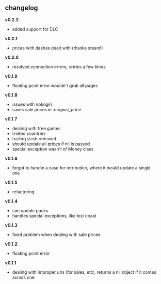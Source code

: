## changelog

**v0.2.2**

- added support for DLC

**v0.2.1**

- prices with dashes dealt with (thanks steam!)

**v0.2.0**

- resolved connection errors, retries a few times

**v0.1.9**

- floating point error wouldn't grab all pages

**v0.1.8**

- issues with nokogiri
- saves sale prices in :original_price

**v0.1.7**

- dealing with free games
- limited countries
- trailing slash removed
- should update all prices if nil is passed
- special exception wasn't of Money class

**v0.1.6**

- forgot to handle a case for retribution, where it would update a single one

**v0.1.5**

- refactoring

**v0.1.4**

- can update packs
- handles special exceptions, like lost coast

**v0.1.3** 

- fixed problem when dealing with sale prices

**v0.1.2**

- floating point error

**v0.1.1**

- dealing with improper urls (for sales, etc), returns a nil object if it comes across one